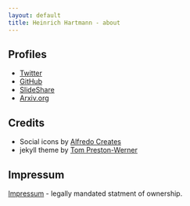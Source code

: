 ```yaml
---
layout: default
title: Heinrich Hartmann - about
---
```


## Profiles

* [Twitter](https://twitter.com/HeinrichHartman/)
* [GitHub](http://github.com/heinrichhartmann/)
* [SlideShare](http://www.slideshare.net/HeinrichHartmann)
* [Arxiv.org](http://arxiv.org/a/hartmann_h_1)

## Credits

* Social icons by [Alfredo Creates](https://www.iconfinder.com/AlfredoCreates)
* jekyll theme by [Tom Preston-Werner](https://github.com/mojombo/mojombo.github.io)

## Impressum

<a href="impressum.html">Impressum</a> - legally mandated statment of ownership.
